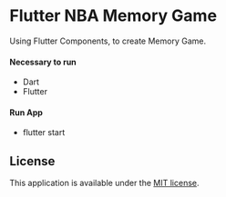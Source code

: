 # Flutter NBA Memory Game
Using Flutter Components, to create Memory Game.

#### Necessary to run 
* Dart
* Flutter

#### Run App
* flutter start

## License

This application is available under the
[MIT license](https://opensource.org/licenses/MIT).
